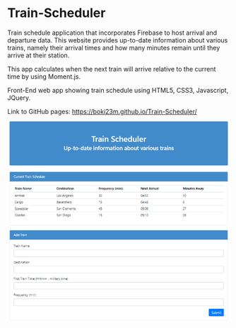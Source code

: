 # Train-Scheduler
Train schedule application that incorporates Firebase to host arrival and departure data. This website provides up-to-date information about various trains, namely their arrival times and how many minutes remain until they arrive at their station.

This app calculates when the next train will arrive relative to the current time by using Moment.js.

Front-End web app showing train schedule using HTML5, CSS3, Javascript, JQuery.

Link to GitHub pages: https://boki23m.github.io/Train-Scheduler/

![screenshot](TrainSchedulerCapture.PNG)